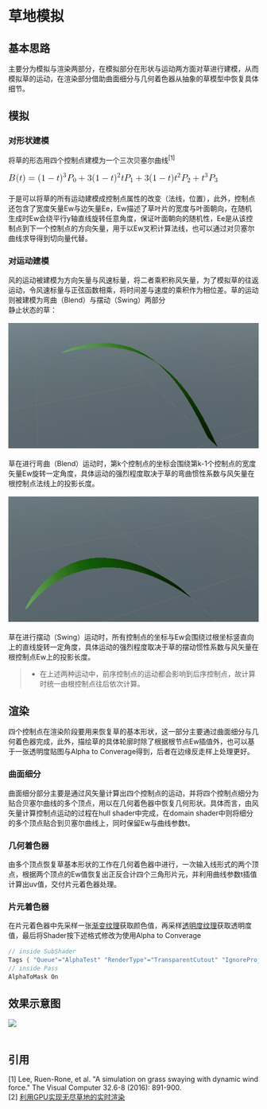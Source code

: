 # 草地模拟
## 基本思路
主要分为模拟与渲染两部分，在模拟部分在形状与运动两方面对草进行建模，从而模拟草的运动，在渲染部分借助曲面细分与几何着色器从抽象的草模型中恢复具体细节。
## 模拟
### 对形状建模
将草的形态用四个控制点建模为一个三次贝塞尔曲线<sup>[1]</sup><br><br>
![](/Grass/Formula/Bezier.gif)<br><br>
于是可以将草的所有运动建模成控制点属性的改变（法线，位置），此外，控制点还包含了宽度矢量Ew与边矢量Ee，Ew描述了草叶片的宽度与叶面朝向，在随机生成时Ew会绕平行y轴直线旋转任意角度，保证叶面朝向的随机性，Ee是从该控制点到下一个控制点的方向矢量，用于以Ew叉积计算法线，也可以通过对贝塞尔曲线求导得到切向量代替。
### 对运动建模
风的运动被建模为方向矢量与风速标量，将二者乘积称风矢量，为了模拟草的往返运动，令风速标量与正弦函数相乘，将时间差与速度的乘积作为相位差。草的运动则被建模为弯曲（Blend）与摆动（Swing）两部分<br>
静止状态的草：<br><br>
![](/Grass/Img/Static.png)<br><br>
草在进行弯曲（Blend）运动时，第k个控制点的坐标会围绕第k-1个控制点的宽度矢量Ew旋转一定角度，具体运动的强烈程度取决于草的弯曲惯性系数与风矢量在根控制点法线上的投影长度。<br><br>
![](/Grass/Img/Blend.png)<br><br>
草在进行摆动（Swing）运动时，所有控制点的坐标与Ew会围绕过根坐标竖直向上的直线旋转一定角度，具体运动的强烈程度取决于草的摆动惯性系数与风矢量在根控制点Ew上的投影长度。
>* 在上述两种运动中，前序控制点的运动都会影响到后序控制点，故计算时统一由根控制点往后依次计算。
## 渲染
四个控制点在渲染阶段要用来恢复草的基本形状，这一部分主要通过曲面细分与几何着色器完成，此外，描绘草的具体轮廓时除了根据根节点Ew插值外，也可以基于一张透明度贴图与Alpha to Converage得到，后者在边缘反走样上处理更好。
### 曲面细分
曲面细分部分主要是通过风矢量计算出四个控制点的运动，并将四个控制点细分为贴合贝塞尔曲线的多个顶点，用以在几何着色器中恢复几何形状。具体而言，由风矢量计算控制点运动的过程在hull shader中完成，在domain shader中则将细分的多个顶点贴合到贝塞尔曲线上，同时保留Ew与曲线参数t。
### 几何着色器
由多个顶点恢复草基本形状的工作在几何着色器中进行，一次输入线形式的两个顶点，根据两个顶点的Ew值恢复出正反合计四个三角形片元，并利用曲线参数t插值计算出uv值，交付片元着色器处理。
### 片元着色器
在片元着色器中先采样一张[渐变纹理](/Grass/Img/Green.jpg)获取颜色值，再采样[透明度纹理](/Grass/Img/Mask.jpg)获取透明度值，最后将Shader按下述格式修改为使用Alpha to Converage
```c#
// inside SubShader
Tags { "Queue"="AlphaTest" "RenderType"="TransparentCutout" "IgnoreProjector"="True" }
// inside Pass
AlphaToMask On
```
## 效果示意图
![](/Grass/Img/Demo.gif)<br><br>


## 引用
[1] Lee, Ruen-Rone, et al. "A simulation on grass swaying with dynamic wind force." The Visual Computer 32.6-8 (2016): 891-900.<br>
[2] [利用GPU实现无尽草地的实时渲染](https://zhuanlan.zhihu.com/p/29632347)<br>
